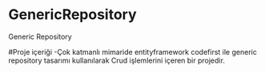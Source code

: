 # GenericRepository
Generic Repository

#Proje içeriği
-Çok katmanlı mimaride entityframework codefirst ile generic repository tasarımı kullanılarak Crud işlemlerini içeren bir projedir.
